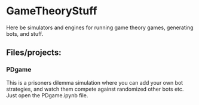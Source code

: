 # GameTheoryStuff
Here be simulators and engines for running game theory games, generating bots, and stuff.

## Files/projects:

### PDgame

This is a prisoners dilemma simulation where you can add your own bot strategies, and watch them compete against randomized other bots etc. Just open the PDgame.ipynb file.
